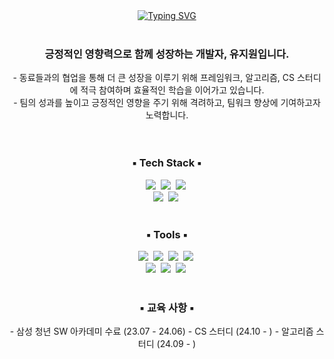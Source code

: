 <div align="center">
<a href="https://git.io/typing-svg"><img src="https://readme-typing-svg.demolab.com?font=Funnel+Sans&weight=800&size=45&pause=2000&color=F7F7F7&background=000000&center=true&vCenter=true&width=1100&height=120&lines=%F0%9F%AB%A7+Thank+you+for+visiting+Jiwon's+github%F0%9F%AB%A7" alt="Typing SVG" /></a>
</div>



<br>

<h3 align="center">
  긍정적인 영향력으로 함께 성장하는 개발자, 유지원입니다.
</h3>
<div align="center">
- 동료들과의 협업을 통해 더 큰 성장을 이루기 위해 프레임워크, 알고리즘, CS 스터디에 적극 참여하며 효율적인 학습을 이어가고 있습니다.  
  <br/>
  - 팀의 성과를 높이고 긍정적인 영향을 주기 위해 격려하고, 팀워크 향상에 기여하고자 노력합니다.
</div>
<br>
<br>

<!--내용 부분-->
<h3 align="center">▪ Tech Stack ▪</h3>
<div align="center">
  <img src="https://img.shields.io/badge/react-EEEEEE.svg?style=for-the-badge&logo=react&logoColor=black" />&nbsp
  <img src="https://img.shields.io/badge/javascript-EEEEEE.svg?style=for-the-badge&logo=javascript&logoColor=black" />&nbsp
  <img src="https://img.shields.io/badge/typescript-EEEEEE.svg?style=for-the-badge&logo=typescript&logoColor=black" />&nbsp
</div>

<div align="center">
  <img src="https://img.shields.io/badge/html5-EEEEEE.svg?style=for-the-badge&logo=html5&logoColor=black" />&nbsp
  <img src="https://img.shields.io/badge/css3-EEEEEE.svg?style=for-the-badge&logo=css3&logoColor=black" />&nbsp
</div>




<br>

<h3 align="center">▪ Tools ▪</h3>
<div align="center">
  <img src="https://img.shields.io/badge/git-EEEEEE.svg?style=for-the-badge&logo=git&logoColor=black" />&nbsp
  <img src="https://img.shields.io/badge/github-EEEEEE.svg?style=for-the-badge&logo=github&logoColor=black" />&nbsp
  <img src="https://img.shields.io/badge/gitlab-EEEEEE.svg?style=for-the-badge&logo=gitlab&logoColor=black" />&nbsp
  <img src="https://img.shields.io/badge/jira-EEEEEE.svg?style=for-the-badge&logo=jira&logoColor=black" />&nbsp
</div>

<div align="center">
  <img src="https://img.shields.io/badge/Gerrit-EEEEEE.svg?style=for-the-badge&logo=gerrit&logoColor=black" />&nbsp
  <img src="https://img.shields.io/badge/Notion-EEEEEE.svg?style=for-the-badge&logo=notion&logoColor=black" />&nbsp
  <img src="https://img.shields.io/badge/figma-EEEEEE.svg?style=for-the-badge&logo=figma&logoColor=black" />&nbsp  
</div>


<br>



<h3 align="center">▪ 교육 사항 ▪</h3>
<div align="center">
  - 삼성 청년 SW 아카데미 수료 (23.07 - 24.06)
  - CS 스터디 (24.10 - )
  - 알고리즘 스터디 (24.09 - )
</div>
